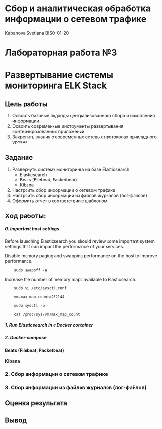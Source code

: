 # Сбор и аналитическая обработка информации о сетевом трафике
Kabanova Svetlana BISO-01-20

# Лабораторная работа №3

# Развертывание системы мониторинга ELK Stack

## Цель работы

1.  Освоить базовые подходы централизованного сбора и накопления
    информации
2.  Освоить современные инструменты развертывания контейнирозованных
    приложений
3.  Закрепить знания о современных сетевых протоколах прикладного уровня

## Задание

1.  Развернуть систему мониторинга на базе Elasticsearch
    -   Elasticsearch
    -   Beats (Filebeat, Packetbeat)
    -   Kibana
2.  Настроить сбор информации о сетевом трафике
3.  Настроить сбор информации из файлов журналов (лог-файлов)
4.  Оформить отчет в соответствии с шаблоном

## Ход работы:

##### 0. Important host settings

Before launching Elasticsearch you should review some important system
settings that can impact the performance of your services.

Disable memory paging and swapping performance on the host to improve
performance.

        sudo swapoff -a

Increase the number of memory maps available to Elasticsearch.

        sudo vi /etc/sysctl.conf

        vm.max_map_count=262144

        sudo sysctl -p

        cat /proc/sys/vm/max_map_count

##### 1. Run Elasticsearch in a Docker container

##### 2. Docker-compose

#### Beats (Filebeat, Packetbeat)

#### Kibana

### 2. Сбор информации о сетевом трафике

### 3. Сбор информации из файлов журналов (лог-файлов)

## Оценка результата

## Вывод

